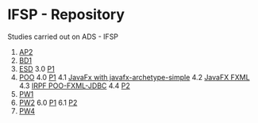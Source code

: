 # IFSP - Repository

Studies carried out on ADS - IFSP

1. [AP2](https://github.com/GJayme/AP2)
2. [BD1](https://github.com/GJayme/BD1)
3. [ESD](https://github.com/GJayme/ESD)
3.0 [P1](https://github.com/GJayme/ESD-P1)
4. [POO](https://github.com/GJayme/POO)
4.0 [P1](https://github.com/GJayme/POOP1)
4.1 [JavaFx with javafx-archetype-simple](https://github.com/GJayme/IFSP-JavaFx-POO-Modular)
4.2 [JavaFX FXML](https://github.com/GJayme/JavaFX-Archetype-FXML)
4.3 [IRPF POO-FXML-JDBC](https://github.com/GJayme/java-IRPF-IFSP-poo)
4.4 [P2](https://github.com/GJayme/p2-poo)
5. [PW1](https://github.com/GJayme/PW1)
6. [PW2](https://github.com/GJayme/PW2)
6.0 [P1](https://github.com/GJayme/P1-PW2)
6.1 [P2](https://github.com/GJayme/P2-PW2)
7. [PW4](https://github.com/GJayme/pw4-ifsp)
